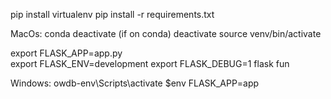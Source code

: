 pip install virtualenv
pip install -r requirements.txt

MacOs:
conda deactivate (if on conda)
deactivate
source venv/bin/activate

export FLASK_APP=app.py  
export FLASK_ENV=development
export FLASK_DEBUG=1
flask fun

Windows:
owdb-env\Scripts\activate
$env FLASK_APP=app